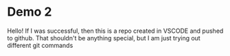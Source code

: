 # Demo 2

Hello! If I was successful, then this is a repo created in VSCODE and pushed to github. That shouldn't be anything special, but I am just trying out different git commands